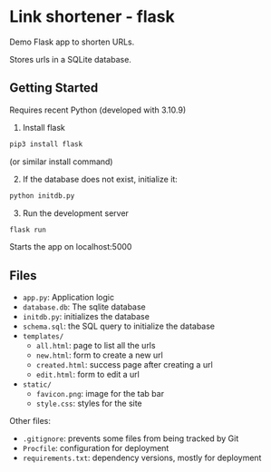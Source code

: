 # Link shortener - flask

Demo Flask app to shorten URLs. 

Stores urls in a SQLite database.

## Getting Started

Requires recent Python (developed with 3.10.9)

1. Install flask

```sh
pip3 install flask
```

(or similar install command)

2. If the database does not exist, initialize it:

```sh
python initdb.py
```

3. Run the development server

```sh
flask run
```

Starts the app on localhost:5000

## Files

* `app.py`: Application logic
* `database.db`: The sqlite database
* `initdb.py`: initializes the database
* `schema.sql`: the SQL query to initialize the database
* `templates/`
  * `all.html`: page to list all the urls
  * `new.html`: form to create a new url
  * `created.html`: success page after creating a url
  * `edit.html`: form to edit a url
* `static/`
  * `favicon.png`: image for the tab bar
  * `style.css`: styles for the site

Other files:
* `.gitignore`: prevents some files from being tracked by Git
* `Procfile`: configuration for deployment
* `requirements.txt`: dependency versions, mostly for deployment

